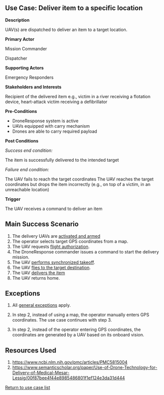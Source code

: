 ## Use Case: Deliver item to a specific location

**Description**

UAV(s) are dispatched to deliver an item to a target location.

**Primary Actor**

Mission Commander

Dispatcher 

**Supporting Actors**

Emergency Responders

**Stakeholders and Interests**

Recipient of the delivered item e.g., victim in a river receiving a flotation device, heart-attack victim receiving a defibrillator

**Pre-Conditions**

- DroneResponse system is active
- UAVs equipped with carry mechanism
- Drones are able to carry required payload

**Post Conditions**

_Success end condition:_

The item is successfully delivered to the intended target

_Failure end condition:_

The UAV fails to reach the target coordinates
The UAV reaches the target coordinates but drops the item incorrectly (e.g., on top of a victim, in an unreachable location)

**Trigger**

The UAV receives a command to deliver an item


## Main Success Scenario

1. The delivery UAVs are [activated and armed](../supporting/ActivateAndArm.md)
2. The operator selects target GPS coordinates from a map. 
3. The UAV requests [flight authorization](../supporting/FlightAuthorization.md).
4. The DroneResponse commander issues a command to start the delivery mission.
5. The UAV [performs synchronized takeoff](../supporting/SynchronizedTakeoff.md).
6. The UAV [flies to the target destination](../supporting/FlyToDestination.md).
7. The UAV [delivers the item](../supporting/ItemDrop.md)
7. The UAV returns home. 

## Exceptions

1. All [general exceptions](../../README.md#GeneralExceptions) apply.

2. In step 2, instead of using a map, the operator manually enters GPS coordinates.  The use case continues with step 3.

3. In step 2, instead of the operator entering GPS coordinates, the coordinates are generated by a UAV based on its onboard vision.

## Resources Used

1. <a href="https://www.ncbi.nlm.nih.gov/pmc/articles/PMC5815004" target="_new">https://www.ncbi.nlm.nih.gov/pmc/articles/PMC5815004</a>
2. <a href="https://www.semanticscholar.org/paper/Use-of-Drone-Technology-for-Delivery-of-Medical-Mesar-Lessig/00f87bee4f44e8985486801f1ef124e3da31d444" target="_blank">https://www.semanticscholar.org/paper/Use-of-Drone-Technology-for-Delivery-of-Medical-Mesar-Lessig/00f87bee4f44e8985486801f1ef124e3da31d444</a>

[Return to use case list](../../README.md) 
